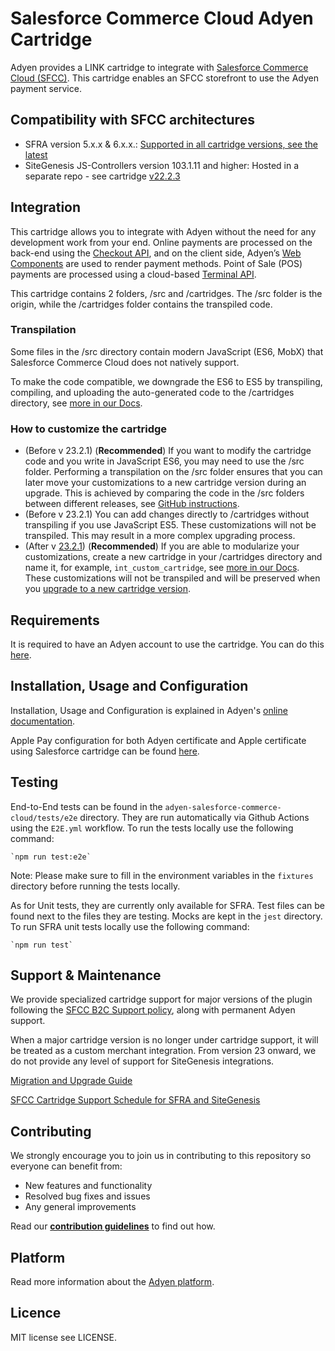 # Salesforce Commerce Cloud Adyen Cartridge

Adyen provides a LINK cartridge to integrate with [Salesforce Commerce Cloud (SFCC)](https://docs.adyen.com/plugins/salesforce-commerce-cloud). This cartridge enables an SFCC storefront to use the Adyen payment service.  

## Compatibility with SFCC architectures
- SFRA version 5.x.x & 6.x.x.: [Supported in all cartridge versions, see the latest](https://github.com/Adyen/adyen-salesforce-commerce-cloud/releases)    
- SiteGenesis JS-Controllers version 103.1.11 and higher: Hosted in a separate repo - see cartridge [v22.2.3](https://github.com/Adyen/adyen-salesforce-commerce-cloud-site-genesis/releases/tag/22.2.3)

## Integration
This cartridge allows you to integrate with Adyen without the need for any development work from your end. Online payments are processed on the back-end using the [Checkout API](https://docs.adyen.com/api-explorer/Checkout/latest/overview), and on the client side, Adyen’s [Web Components](https://docs.adyen.com/online-payments/components-web) are used to render payment methods. 
Point of Sale (POS) payments are processed using a cloud-based [Terminal API](https://docs.adyen.com/point-of-sale/terminal-api-fundamentals).

This cartridge contains 2 folders, /src and /cartridges. The /src folder is the origin, while the /cartridges folder contains the transpiled code.

### Transpilation 
Some files in the /src directory contain modern JavaScript (ES6, MobX) that Salesforce Commerce Cloud does not natively support. 

To make the code compatible, we downgrade the ES6 to ES5 by transpiling, compiling, and uploading the auto-generated code to the /cartridges directory, see [more in our Docs](https://docs.adyen.com/plugins/salesforce-commerce-cloud/install-the-cartridge-and-import-the-metadata/#step-3-build-the-code).

### How to customize the cartridge
* (Before v 23.2.1) (**Recommended**) If you want to modify the cartridge code and you write in JavaScript ES6, you may need to use the /src folder. Performing a transpilation on the /src folder ensures that you can later move your customizations to a new cartridge version during an upgrade. This is achieved by comparing the code in the /src folders between different releases, see [GitHub instructions](https://docs.github.com/en/repositories/releasing-projects-on-github/comparing-releases).
* (Before v 23.2.1) You can add changes directly to /cartridges without transpiling if you use JavaScript ES5. These customizations will not be transpiled. This may result in a more complex upgrading process.
* (After v [23.2.1](https://github.com/Adyen/adyen-salesforce-commerce-cloud/releases/tag/23.2.1)) (**Recommended**) If you are able to modularize your customizations, create a new cartridge in your /cartridges directory and name it, for example, `int_custom_cartridge`, see [more in our Docs](https://docs.adyen.com/plugins/salesforce-commerce-cloud/customization-guide/#add-custom-code). These customizations will not be transpiled and will be preserved when you [upgrade to a new cartridge version](https://docs.adyen.com/plugins/salesforce-commerce-cloud/upgrade/#customized-integration).

## Requirements

It is required to have an Adyen account to use the cartridge. You can do this [here](https://www.adyen.com/signup).

## Installation, Usage and Configuration

Installation, Usage and Configuration is explained in Adyen's [online documentation](https://docs.adyen.com/plugins/salesforce-commerce-cloud/).

Apple Pay configuration for both Adyen certificate and Apple certificate using Salesforce cartridge can be found [here](https://docs.adyen.com/plugins/salesforce-commerce-cloud/set-up-payment-methods/#set-up-apple-pay-on-the-web).

## Testing
End-to-End tests can be found in the `adyen-salesforce-commerce-cloud/tests/e2e` directory. 
They are run automatically via Github Actions using the `E2E.yml` workflow.
To run the tests locally use the following command:
```
`npm run test:e2e`
```
Note: Please make sure to fill in the environment variables in the `fixtures` directory before running the tests locally.

As for Unit tests, they are currently only available for SFRA. Test files can be found next to the files they are testing. Mocks are kept in the `jest` directory.
To run SFRA unit tests locally use the following command:
```
`npm run test`
```
## Support & Maintenance

We provide specialized cartridge support for major versions of the plugin following the [SFCC B2C Support policy](https://docs.adyen.com/plugins/salesforce-commerce-cloud#support-levels), along with permanent Adyen support. 

When a major cartridge version is no longer under cartridge support, it will be treated as a custom merchant integration. From version 23 onward, we do not provide any level of support for SiteGenesis integrations.

[Migration and Upgrade Guide](https://docs.adyen.com/plugins/salesforce-commerce-cloud/upgrade)

[SFCC Cartridge Support Schedule for SFRA and SiteGenesis](https://docs.adyen.com/plugins/salesforce-commerce-cloud/#support-levels)



## Contributing
We strongly encourage you to join us in contributing to this repository so everyone can benefit from:
* New features and functionality
* Resolved bug fixes and issues
* Any general improvements

Read our [**contribution guidelines**](CONTRIBUTING.md) to find out how.

## Platform

Read more information about the [Adyen platform](https://www.adyen.com/platform).

## Licence

MIT license see LICENSE.

